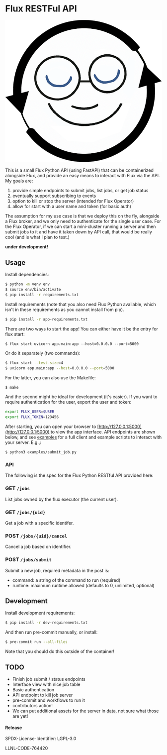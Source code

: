 # Flux RESTFul API

![img/flux-restful.png](img/flux-restful.png)

This is a small Flux Python API (using FastAPI) that can be containerized
alongside Flux, and provide an easy means to interact with Flux via the API.
My goals are:

1. provide simple endpoints to submit jobs, list jobs, or get job status
2. eventually support subscribing to events
3. option to kill or stop the server (intended for Flux Operator)
4. allow for start with a user name and token (for basic auth)

The assumption for my use case is that we deploy this on the fly,
alongside a Flux broker, and we only need to authenticate for the single
user case. For the Flux Operator, if we can start a mini-cluster running
a server and then submit jobs to it and have it taken down by API call,
that would be really cool (and is what I plan to test.)

**under development!**

## Usage

Install dependencies:

```bash
$ python -m venv env
$ source env/bin/activate
$ pip install -r requirements.txt
```

Install requirements (note that you also need Flux Python available, which isn't in these requirements as you cannot install from pip).

```bash
$ pip install -r app-requirements.txt
```

There are two ways to start the app! You can either have it be the entry for flux start:

```console
$ flux start uvicorn app.main:app --host=0.0.0.0 --port=5000
```

Or do it separately (two commands):

```bash
$ flux start --test-size=4
$ uvicorn app.main:app --host=0.0.0.0 --port=5000
```

For the latter, you can also use the Makefile:

```bash
$ make
```
And the second might be ideal for development (it's easier).
If you want to require authentication for the user, export the user and token:

```bash
export FLUX_USER=$USER
export FLUX_TOKEN=123456
```

After starting, you can open your browser to [http://127.0.0.1:5000](http://127.0.0.1:5000)
to view the app interface. API endpoints are shown below, and see [examples](examples)
for a full client and example scripts to interact with your server. E.g.,:

```console
$ python3 examples/submit_job.py
```

### API

The following is the spec for the Flux Python RESTful API provided here:

### GET `/jobs`

List jobs owned by the flux executor (the current user).

### GET `/jobs/{uid}`

Get a job with a specific identifer.

### POST `/jobs/{uid}/cancel`

Cancel a job based on identifier.

### POST `/jobs/submit`

Submit a new job, required metadata in the post is:

 - command: a string of the command to run (required)
 - runtime: maximum runtime allowed (defaults to 0, unlimited, optional)


## Development

Install development requirements:

```bash
$ pip install -r dev-requirements.txt
```
And then run pre-commit manually, or install:

```bash
$ pre-commit run --all-files
```
Note that you should do this outside of the container!


## TODO

- Finish job submit / status endpoints
- Interface view with nice job table
- Basic authentication
- API endpoint to kill job server
- pre-commit and workflows to run it
- contributors action!
- We can put additional assets for the server in [data](data), not sure what those are yet!

#### Release

SPDX-License-Identifier: LGPL-3.0

LLNL-CODE-764420
